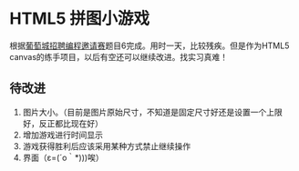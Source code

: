# HTML5 拼图小游戏

根据[葡萄城招聘编程邀请赛](https://www.grapecity.com.cn/career/challenge)题目6完成。用时一天，比较残疾。但是作为HTML5 canvas的练手项目，以后有空还可以继续改进。找实习真难！

待改进
---
1. 图片大小。（目前是图片原始尺寸，不知道是固定尺寸好还是设置一个上限好，反正都比现在好）
2. 增加游戏进行时间显示
3. 游戏获得胜利后应该采用某种方式禁止继续操作
4. 界面（ε=(´ο｀*)))唉）